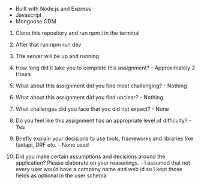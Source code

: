 - Built with Node.js and Express
- Javascript
- Mongoose ODM

1. Clone this repository and run npm i in the terminal
2. After that run npm run dev
3. The server will be up and running

1. How long did it take you to complete this assignment? - Approximately 2 Hours

2. What about this assignment did you find most challenging? - Nothing

3. What about this assignment did you find unclear? - Nothing

4. What challenges did you face that you did not expect? - None

5. Do you feel like this assignment has an appropriate level of difficulty? - Yes

6. Briefly explain your decisions to use tools, frameworks and libraries like fastapi, DRF etc. - None used

7. Did you make certain assumptions and decisions around the application? Please elaborate on your reasonings. - I assumed that not every user would have a company name and web id so I kept those fields as optional in the user schema